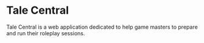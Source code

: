 # Tale Central

Tale Central is a web application dedicated to help game masters to prepare and run their roleplay sessions.

